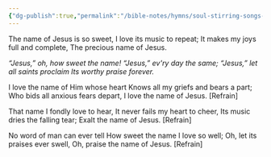 ```yaml
---
{"dg-publish":true,"permalink":"/bible-notes/hymns/soul-stirring-songs-and-hymns/the-name-of-jesus/","title":"The Name of Jesus","created":"","updated":""}
---
```



The name of Jesus is so sweet,
I love its music to repeat;
It makes my joys full and complete,
The precious name of Jesus.

*“Jesus,” oh, how sweet the name!
“Jesus,” ev'ry day the same;
“Jesus,” let all saints proclaim
Its worthy praise forever.*

I love the name of Him whose heart
Knows all my griefs and bears a part;
Who bids all anxious fears depart,
I love the name of Jesus. [Refrain]

That name I fondly love to hear,
It never fails my heart to cheer,
Its music dries the falling tear;
Exalt the name of Jesus. [Refrain]

No word of man can ever tell
How sweet the name I love so well;
Oh, let its praises ever swell,
Oh, praise the name of Jesus. [Refrain]
